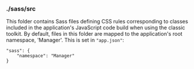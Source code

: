 ### ./sass/src

This folder contains Sass files defining CSS rules corresponding to classes
included in the application's JavaScript code build when using the classic toolkit.
By default, files in this folder are mapped to the application's root namespace, 'Manager'.
This is set in `"app.json"`:

    "sass": {
        "namespace": "Manager"
    }